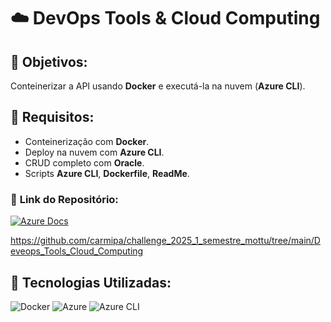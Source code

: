 # ☁️ **DevOps Tools & Cloud Computing**

## 🔶 **Objetivos:**
Conteinerizar a API usando **Docker** e executá-la na nuvem (**Azure CLI**).

## 🔧 **Requisitos:**
- Conteinerização com **Docker**.
- Deploy na nuvem com **Azure CLI**.
- CRUD completo com **Oracle**.
- Scripts **Azure CLI**, **Dockerfile**, **ReadMe**.

### 📂 **Link do Repositório:**  
[![Azure Docs](https://img.shields.io/badge/Azure%20CLI-Dockerfile%20%26%20Scripts-blue?style=flat-square&logo=microsoftazure)](https://docs.microsoft.com/en-us/azure/devops/)

https://github.com/carmipa/challenge_2025_1_semestre_mottu/tree/main/Deveops_Tools_Cloud_Computing

## 🎨 **Tecnologias Utilizadas:**
![Docker](https://img.shields.io/badge/Docker-2496ED?style=flat-square&logo=docker)
![Azure](https://img.shields.io/badge/Azure-0089D6?style=flat-square&logo=microsoftazure)
![Azure CLI](https://img.shields.io/badge/Azure%20CLI-0078D4?style=flat-square&logo=powershell)